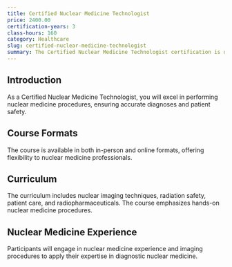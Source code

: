 ```yaml
---
title: Certified Nuclear Medicine Technologist
price: 2400.00
certification-years: 3
class-hours: 160
category: Healthcare
slug: certified-nuclear-medicine-technologist
summary: The Certified Nuclear Medicine Technologist certification is designed for professionals in nuclear medicine and diagnostic imaging roles. This comprehensive course covers nuclear imaging techniques, radiation safety, and patient care. It equips candidates with the skills needed to perform nuclear medicine procedures safely and effectively.
---
```


## Introduction

As a Certified Nuclear Medicine Technologist, you will excel in performing nuclear medicine procedures, ensuring accurate diagnoses and patient safety.

## Course Formats

The course is available in both in-person and online formats, offering flexibility to nuclear medicine professionals.

## Curriculum

The curriculum includes nuclear imaging techniques, radiation safety, patient care, and radiopharmaceuticals. The course emphasizes hands-on nuclear medicine procedures.

## Nuclear Medicine Experience

Participants will engage in nuclear medicine experience and imaging procedures to apply their expertise in diagnostic nuclear medicine.

